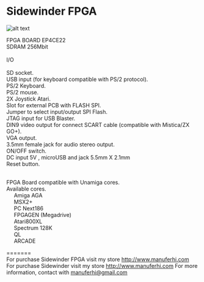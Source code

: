 # Sidewinder FPGA

![alt text](https://i.postimg.cc/pr5QGMW4/IMG-20181014-200007.jpg)

FPGA BOARD EP4CE22 <BR>
SDRAM 256Mbit <BR><BR>
I/O <BR><BR>
SD socket.<BR>
USB input (for keyboard compatible with PS/2 protocol).<BR>
PS/2 Keyboard.<BR>
PS/2 mouse.<BR>
2X Joystick Atari.<BR>
Slot for external PCB with FLASH SPI.<BR>
Jumper to select input/output SPI Flash.<BR>
JTAG input for USB Blaster.<BR>
DIN9 video output for connect SCART cable (compatible with Mistica/ZX GO+).<BR>
VGA output.<BR> 
3.5mm female jack for audio stereo output.<BR> 
ON/OFF switch.<BR>
DC input 5V , microUSB and jack 5.5mm X 2.1mm<BR>
Reset button.<BR><BR>

FPGA Board compatible with Unamiga cores.<BR>
Available cores.<BR>
&nbsp;&nbsp;&nbsp;&nbsp;	Amiga AGA<BR>
&nbsp;&nbsp;&nbsp;&nbsp;	MSX2+<BR>
&nbsp;&nbsp;&nbsp;&nbsp;	PC Next186<BR>
&nbsp;&nbsp;&nbsp;&nbsp;	FPGAGEN (Megadrive)<BR>
&nbsp;&nbsp;&nbsp;&nbsp;	Atari800XL<BR>
&nbsp;&nbsp;&nbsp;&nbsp;	Spectrum 128K<BR>
&nbsp;&nbsp;&nbsp;&nbsp;	QL<BR>
&nbsp;&nbsp;&nbsp;&nbsp;	ARCADE<BR>
	

=======<BR>
For purchase Sidewinder FPGA visit my store http://www.manuferhi.com<BR>
For purchase Sidewinder visit my store http://www.manuferhi.com
For more information, contact with manuferhi@gmail.com






